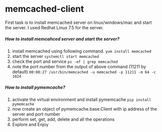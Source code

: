 # memcached-client


First task is to install memcached server on linux/windows/mac and start the server. I used Redhat Linux 7.5 for the server.

##### How to install memcahced server and start the server?

1. install memcached using following command.
    `yum install memcached`
1. start the server 
    `systemctl start memcached`
1. check the port and service
    `ps -ef | grep memcached`
1. note the port number from the output of above command (11211 by default)
    `00:00:27 /usr/bin/memcached -u memcached -p 11211 -m 64 -c 1024`


##### How to install pymemcache?

1. activate the virtual environment and install pymemcache
    `pip install pymemcache`
1. now create an object of pymemcache.base.Client with ip address of the server and port number
1. perform set, get, add, delete and all the operations
1. Explore and Enjoy
